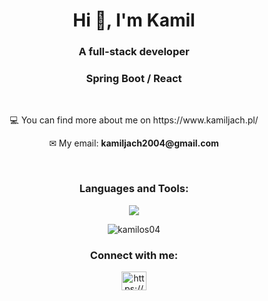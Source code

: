 <h1 align="center">Hi 👋, I'm Kamil</h1>
<h3 align="center">A full-stack developer</h3>
<h3 align="center">Spring Boot / React</h3>
</br>
<p align="center">💻 You can find more about me on https://www.kamiljach.pl/</p>


<p align="center">✉ My email: <b>kamiljach2004@gmail.com</b></p>
</br>
<h3 align="center">Languages and Tools:</h3>
<p align="center">
  <a href="https://skillicons.dev">
    <img src="https://skillicons.dev/icons?i=java,spring,postgres,hibernate,js,react,mui,git,css,html,styledcomponents,python,cpp&perline=5&theme=dark" />
  </a>
</p>
<p align="center"><img align="center" src="https://github-readme-stats.vercel.app/api/top-langs/?username=kamilos04&layout=compact&theme=tokyonight" alt="kamilos04" /></p>
<!-- <h3 align="left">LeetCode:</h3>
<div align="left"><img align="center" src="https://leetcard.jacoblin.cool/kamilos04?theme=unicorn" /></div> -->

<h3 align="center">Connect with me:</h3>
<p align="center">
<a href="https://www.linkedin.com/in/kamil-jach/" target="blank"><img align="center" src="https://raw.githubusercontent.com/rahuldkjain/github-profile-readme-generator/master/src/images/icons/Social/linked-in-alt.svg" alt="https://www.linkedin.com/in/kamil-jach/" height="30" width="40" /></a>
</p>
